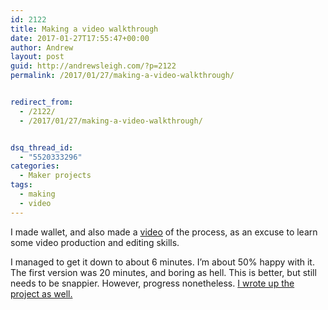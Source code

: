 ```yaml
---
id: 2122
title: Making a video walkthrough
date: 2017-01-27T17:55:47+00:00
author: Andrew
layout: post
guid: http://andrewsleigh.com/?p=2122
permalink: /2017/01/27/making-a-video-walkthrough/


redirect_from:
  - /2122/
  - /2017/01/27/making-a-video-walkthrough/


dsq_thread_id:
  - "5520333296"
categories:
  - Maker projects
tags:
  - making
  - video
---
```

I made wallet, and also made a [video](https://www.youtube.com/watch?v=LxPW30B7g60) of the process, as an excuse to learn some video production and editing skills.



I managed to get it down to about 6 minutes. I&#8217;m about 50% happy with it. The first version was 20 minutes, and boring as hell. This is better, but still needs to be snappier. However, progress nonetheless. [I wrote up the project as well.](/making/lightweight-tyvek-wallet)